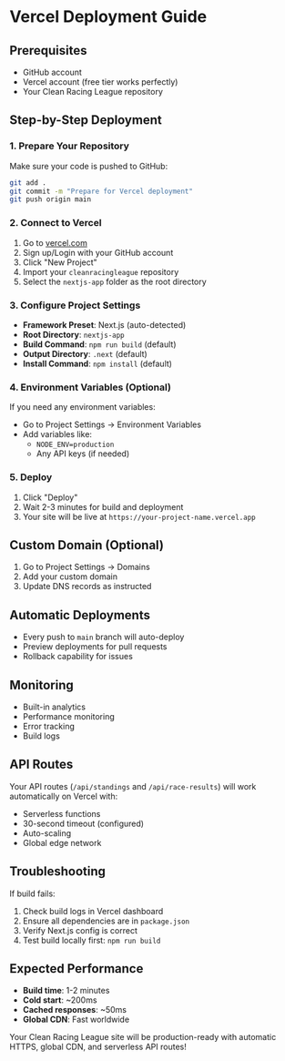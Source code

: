 # Vercel Deployment Guide

## Prerequisites
- GitHub account
- Vercel account (free tier works perfectly)
- Your Clean Racing League repository

## Step-by-Step Deployment

### 1. Prepare Your Repository
Make sure your code is pushed to GitHub:
```bash
git add .
git commit -m "Prepare for Vercel deployment"
git push origin main
```

### 2. Connect to Vercel
1. Go to [vercel.com](https://vercel.com)
2. Sign up/Login with your GitHub account
3. Click "New Project"
4. Import your `cleanracingleague` repository
5. Select the `nextjs-app` folder as the root directory

### 3. Configure Project Settings
- **Framework Preset**: Next.js (auto-detected)
- **Root Directory**: `nextjs-app`
- **Build Command**: `npm run build` (default)
- **Output Directory**: `.next` (default)
- **Install Command**: `npm install` (default)

### 4. Environment Variables (Optional)
If you need any environment variables:
- Go to Project Settings → Environment Variables
- Add variables like:
  - `NODE_ENV=production`
  - Any API keys (if needed)

### 5. Deploy
1. Click "Deploy"
2. Wait 2-3 minutes for build and deployment
3. Your site will be live at `https://your-project-name.vercel.app`

## Custom Domain (Optional)
1. Go to Project Settings → Domains
2. Add your custom domain
3. Update DNS records as instructed

## Automatic Deployments
- Every push to `main` branch will auto-deploy
- Preview deployments for pull requests
- Rollback capability for issues

## Monitoring
- Built-in analytics
- Performance monitoring
- Error tracking
- Build logs

## API Routes
Your API routes (`/api/standings` and `/api/race-results`) will work automatically on Vercel with:
- Serverless functions
- 30-second timeout (configured)
- Auto-scaling
- Global edge network

## Troubleshooting
If build fails:
1. Check build logs in Vercel dashboard
2. Ensure all dependencies are in `package.json`
3. Verify Next.js config is correct
4. Test build locally first: `npm run build`

## Expected Performance
- **Build time**: 1-2 minutes
- **Cold start**: ~200ms
- **Cached responses**: ~50ms
- **Global CDN**: Fast worldwide

Your Clean Racing League site will be production-ready with automatic HTTPS, global CDN, and serverless API routes!